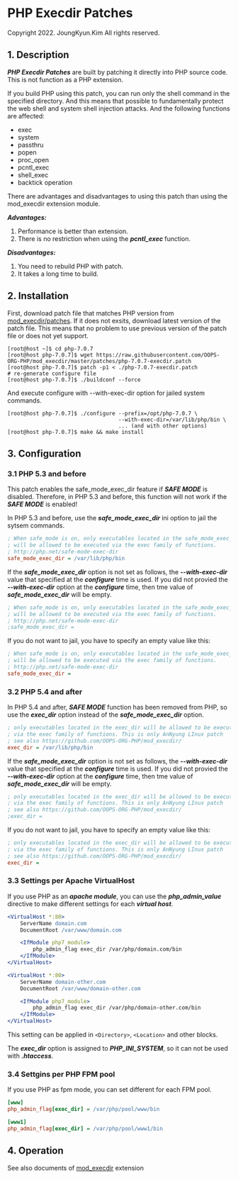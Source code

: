 # PHP Execdir Patches

Copyright 2022. JoungKyun.Kim All rights reserved.

## 1. Description

***PHP Execdir Patches*** are built by patching it directly into PHP source code. This is not function as a PHP extension.

If you build PHP using this patch, you can run only the shell command in the specified directory. And this means that possible to fundamentally protect the web shell and system shell injection attacks. And the following functions are affected:

 * exec
 * system
 * passthru
 * popen
 * proc_open
 * pcntl_exec
 * shell_exec
 * backtick operation
 
There are advantages and disadvantages to using this patch than using the mod_execdir extension module.

***Advantages:***
 1. Performance is better than extension.
 2. There is no restriction when using the ***pcntl_exec*** function.

***Disadvantages:***
 1. You need to rebuild PHP with patch.
 2. It takes a long time to build.

## 2. Installation

First, download patch file that matches PHP version from [mod_execdir/patches](https://github.com/OOPS-ORG-PHP/mod_execdir/blob/master/patches). If it does not exsits, download latest version of the patch file. This means that no problem to use previous version of the patch file or does not yet support.

```shell
[root@host ~]$ cd php-7.0.7
[root@host php-7.0.7]$ wget https://raw.githubusercontent.com/OOPS-ORG-PHP/mod_execdir/master/patches/php-7.0.7-execdir.patch
[root@host php-7.0.7]$ patch -p1 < ./php-7.0.7-execdir.patch
# re-generate configure file
[root@host php-7.0.7]$ ./buildconf --force
```

And execute configure with --with-exec-dir option for jailed system commands.

```shell
[root@host php-7.0.7]$ ./configure --prefix=/opt/php-7.0.7 \
                                   --with-exec-dir=/var/lib/php/bin \
                                   ... (and with other options)
[root@host php-7.0.7]$ make && make install
```

## 3. Configuration

### 3.1 PHP 5.3 and before

This patch enables the safe_mode_exec_dir feature if ***SAFE MODE*** is disabled. Therefore, in PHP 5.3 and before, this function will not work if the ***SAFE MODE*** is enabled!

In PHP 5.3 and before, use the ***safe_mode_exec_dir*** ini option to jail the sytsem commands.

```ini
; When safe_mode is on, only executables located in the safe_mode_exec_dir
; will be allowed to be executed via the exec family of functions.
; http://php.net/safe-mode-exec-dir
safe_mode_exec_dir = /var/lib/php/bin
```

If the ***safe_mode_exec_dir*** option is not set as follows, the ***--with-exec-dir*** value that specified at the ***configure*** time is used. If you did not provied the ***--with-exec-dir*** option at the ***configure*** time, then tme value of ***safe_mode_exec_dir*** will be empty.

```ini
; When safe_mode is on, only executables located in the safe_mode_exec_dir
; will be allowed to be executed via the exec family of functions.
; http://php.net/safe-mode-exec-dir
;safe_mode_exec_dir =
```

If you do not want to jail, you have to specify an empty value like this:

```ini
; When safe_mode is on, only executables located in the safe_mode_exec_dir
; will be allowed to be executed via the exec family of functions.
; http://php.net/safe-mode-exec-dir
safe_mode_exec_dir =
```

### 3.2 PHP 5.4 and after

In PHP 5.4 and after, ***SAFE MODE*** function has been removed from PHP, so use the ***exec_dir*** option instead of the ***safe_mode_exec_dir*** option. 

```ini
; only executables located in the exec_dir will be allowed to be executed
; via the exec family of functions. This is only AnNyung LInux patch
; see also https://github.com/OOPS-ORG-PHP/mod_execdir/
exec_dir = /var/lib/php/bin
```

If the ***safe_mode_exec_dir*** option is not set as follows, the ***--with-exec-dir*** value that specified at the ***configure*** time is used. If you did not provied the ***--with-exec-dir*** option at the ***configure*** time, then tme value of ***safe_mode_exec_dir*** will be empty.

```ini
; only executables located in the exec_dir will be allowed to be executed
; via the exec family of functions. This is only AnNyung LInux patch
; see also https://github.com/OOPS-ORG-PHP/mod_execdir/
;exec_dir =
```

If you do not want to jail, you have to specify an empty value like this:

```ini
; only executables located in the exec_dir will be allowed to be executed
; via the exec family of functions. This is only AnNyung LInux patch
; see also https://github.com/OOPS-ORG-PHP/mod_execdir/
exec_dir =
```

### 3.3 Settings per Apache VirtualHost

If you use PHP as an ***apache module***, you can use the ***php_admin_value*** directive to make different settings for each ***virtual host***.

```apache
<VirtualHost *:80>
    ServerName domain.com
    DocumentRoot /var/www/domain.com

    <IfModule php7_module>
        php_admin_flag exec_dir /var/php/domain.com/bin
    </IfModule>
</VirtualHost>

<VirtualHost *:80>
    ServerName domain-other.com
    DocumentRoot /var/www/domain-other.com

    <IfModule php7_module>
        php_admin_flag exec_dir /var/php/domain-other.com/bin
    </IfModule>
</VirtualHost>
```

This setting can be applied in ```<Directory>```, ```<Location>``` and other blocks.

The ***exec_dir*** option is assigned to ***PHP_INI_SYSTEM***, so it can not be used with ***.htaccess***.

### 3.4 Settgins per PHP FPM pool

If you use PHP as fpm mode, you can set different for each FPM pool.

```ini
[www]
php_admin_flag[exec_dir] = /var/php/pool/www/bin

[www1]
php_admin_flag[exec_dir] = /var/php/pool/www1/bin
```

## 4. Operation

See also documents of [mod_execdir](https://github.com/OOPS-ORG-PHP/mod_execdir/blob/master/README.md) extension

